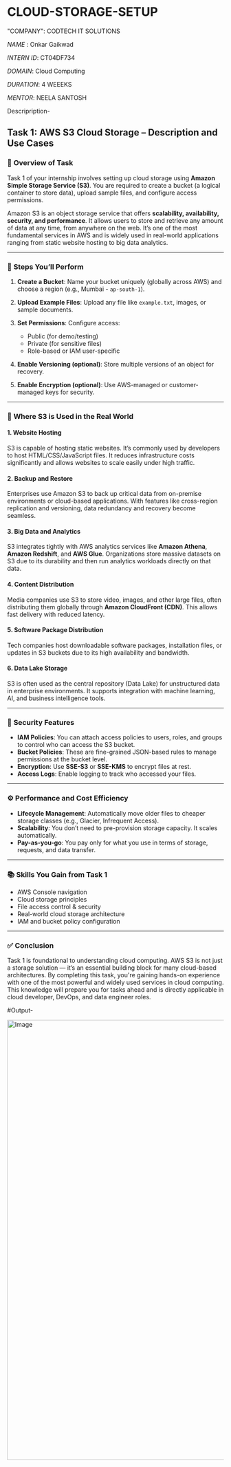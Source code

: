 # CLOUD-STORAGE-SETUP

"COMPANY": CODTECH IT SOLUTIONS

*NAME* : Onkar Gaikwad

*INTERN ID*: CT04DF734

*DOMAIN*: Cloud Computing

*DURATION*: 4 WEEEKS

*MENTOR*: NEELA SANTOSH

Descripription-


## **Task 1: AWS S3 Cloud Storage – Description and Use Cases**

### 📌 **Overview of Task**

Task 1 of your internship involves setting up cloud storage using **Amazon Simple Storage Service (S3)**. You are required to create a bucket (a logical container to store data), upload sample files, and configure access permissions.

Amazon S3 is an object storage service that offers **scalability, availability, security, and performance**. It allows users to store and retrieve any amount of data at any time, from anywhere on the web. It’s one of the most fundamental services in AWS and is widely used in real-world applications ranging from static website hosting to big data analytics.

---

### 🔧 **Steps You’ll Perform**

1. **Create a Bucket**: Name your bucket uniquely (globally across AWS) and choose a region (e.g., Mumbai - `ap-south-1`).
2. **Upload Example Files**: Upload any file like `example.txt`, images, or sample documents.
3. **Set Permissions**: Configure access:

   * Public (for demo/testing)
   * Private (for sensitive files)
   * Role-based or IAM user-specific
4. **Enable Versioning (optional)**: Store multiple versions of an object for recovery.
5. **Enable Encryption (optional)**: Use AWS-managed or customer-managed keys for security.

---

### 🎯 **Where S3 is Used in the Real World**

#### 1. **Website Hosting**

S3 is capable of hosting static websites. It’s commonly used by developers to host HTML/CSS/JavaScript files. It reduces infrastructure costs significantly and allows websites to scale easily under high traffic.

#### 2. **Backup and Restore**

Enterprises use Amazon S3 to back up critical data from on-premise environments or cloud-based applications. With features like cross-region replication and versioning, data redundancy and recovery become seamless.

#### 3. **Big Data and Analytics**

S3 integrates tightly with AWS analytics services like **Amazon Athena**, **Amazon Redshift**, and **AWS Glue**. Organizations store massive datasets on S3 due to its durability and then run analytics workloads directly on that data.

#### 4. **Content Distribution**

Media companies use S3 to store video, images, and other large files, often distributing them globally through **Amazon CloudFront (CDN)**. This allows fast delivery with reduced latency.

#### 5. **Software Package Distribution**

Tech companies host downloadable software packages, installation files, or updates in S3 buckets due to its high availability and bandwidth.

#### 6. **Data Lake Storage**

S3 is often used as the central repository (Data Lake) for unstructured data in enterprise environments. It supports integration with machine learning, AI, and business intelligence tools.

---

### 🔐 **Security Features**

* **IAM Policies**: You can attach access policies to users, roles, and groups to control who can access the S3 bucket.
* **Bucket Policies**: These are fine-grained JSON-based rules to manage permissions at the bucket level.
* **Encryption**: Use **SSE-S3** or **SSE-KMS** to encrypt files at rest.
* **Access Logs**: Enable logging to track who accessed your files.

---

### ⚙️ **Performance and Cost Efficiency**

* **Lifecycle Management**: Automatically move older files to cheaper storage classes (e.g., Glacier, Infrequent Access).
* **Scalability**: You don’t need to pre-provision storage capacity. It scales automatically.
* **Pay-as-you-go**: You pay only for what you use in terms of storage, requests, and data transfer.

---

### 📚 **Skills You Gain from Task 1**

* AWS Console navigation
* Cloud storage principles
* File access control & security
* Real-world cloud storage architecture
* IAM and bucket policy configuration

---

### ✅ **Conclusion**

Task 1 is foundational to understanding cloud computing. AWS S3 is not just a storage solution — it’s an essential building block for many cloud-based architectures. By completing this task, you're gaining hands-on experience with one of the most powerful and widely used services in cloud computing. This knowledge will prepare you for tasks ahead and is directly applicable in cloud developer, DevOps, and data engineer roles.


#Output-

<img width="1024" height="1024" alt="Image" src="https://github.com/user-attachments/assets/d1a35885-6abf-4ac3-85c0-1ce13a1cb0d5" />
